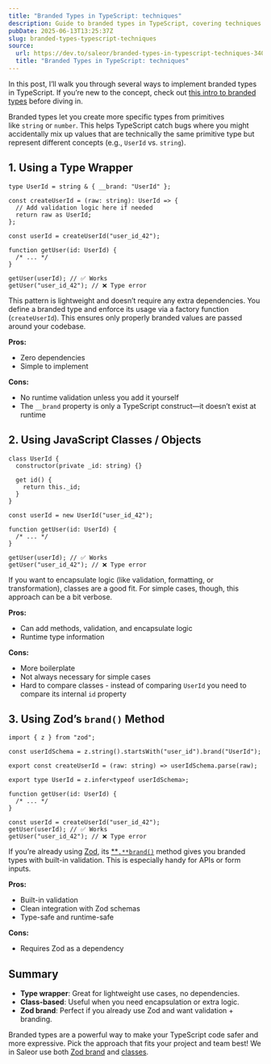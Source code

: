 ```yaml
---
title: "Branded Types in TypeScript: techniques"
description: Guide to branded types in TypeScript, covering techniques to enhance type safety and prevent subtle bugs.
pubDate: 2025-06-13T13:25:37Z
slug: branded-types-typescript-techniques
source:
  url: https://dev.to/saleor/branded-types-in-typescript-techniques-340f
  title: "Branded Types in TypeScript: techniques"
---
```


In this post, I’ll walk you through several ways to implement branded types in TypeScript. If you’re new to the concept, check out [this intro to branded types](https://egghead.io/blog/using-branded-types-in-typescript) before diving in.

Branded types let you create more specific types from primitives like `string` or `number`. This helps TypeScript catch bugs where you might accidentally mix up values that are technically the same primitive type but represent different concepts (e.g., `UserId` vs. `string`).

## 1. Using a Type Wrapper

```tsx
type UserId = string & { __brand: "UserId" };

const createUserId = (raw: string): UserId => {
  // Add validation logic here if needed
  return raw as UserId;
};

const userId = createUserId("user_id_42");

function getUser(id: UserId) {
  /* ... */
}

getUser(userId); // ✅ Works
getUser("user_id_42"); // ❌ Type error
```

This pattern is lightweight and doesn’t require any extra dependencies. You define a branded type and enforce its usage via a factory function (`createUserId`). This ensures only properly branded values are passed around your codebase.

**Pros:**

- Zero dependencies
- Simple to implement

**Cons:**

- No runtime validation unless you add it yourself
- The `__brand` property is only a TypeScript construct—it doesn’t exist at runtime

## 2. Using JavaScript Classes / Objects

```tsx
class UserId {
  constructor(private _id: string) {}

  get id() {
    return this._id;
  }
}

const userId = new UserId("user_id_42");

function getUser(id: UserId) {
  /* ... */
}

getUser(userId); // ✅ Works
getUser("user_id_42"); // ❌ Type error
```

If you want to encapsulate logic (like validation, formatting, or transformation), classes are a good fit. For simple cases, though, this approach can be a bit verbose.

**Pros:**

- Can add methods, validation, and encapsulate logic
- Runtime type information

**Cons:**

- More boilerplate
- Not always necessary for simple cases
- Hard to compare classes - instead of comparing `UserId` you need to compare its internal `id` property

## 3. Using Zod’s `brand()` Method

```tsx
import { z } from "zod";

const userIdSchema = z.string().startsWith("user_id").brand("UserId");

export const createUserId = (raw: string) => userIdSchema.parse(raw);

export type UserId = z.infer<typeof userIdSchema>;

function getUser(id: UserId) {
  /* ... */
}

const userId = createUserId("user_id_42");
getUser(userId); // ✅ Works
getUser("user_id_42"); // ❌ Type error
```

If you’re already using [Zod](https://zod.dev/), its [**`.**brand()`](https://zod.dev/api#branded-types) method gives you branded types with built-in validation. This is especially handy for APIs or form inputs.

**Pros:**

- Built-in validation
- Clean integration with Zod schemas
- Type-safe and runtime-safe

**Cons:**

- Requires Zod as a dependency

## Summary

- **Type wrapper**: Great for lightweight use cases, no dependencies.
- **Class-based**: Useful when you need encapsulation or extra logic.
- **Zod brand**: Perfect if you already use Zod and want validation + branding.

Branded types are a powerful way to make your TypeScript code safer and more expressive. Pick the approach that fits your project and team best! We in Saleor use both [Zod brand](https://github.com/search?q=repo%3Asaleor%2Fapps+.brand+path%3A%2F%5Eapps%5C%2Fstripe%5C%2Fsrc%5C%2F%2F&type=code) and [classes](https://github.com/search?q=repo%3Asaleor%2Fapps+class+path%3A%2F%5Eapps%5C%2Fstripe%5C%2Fsrc%5C%2F%2F&type=code).
